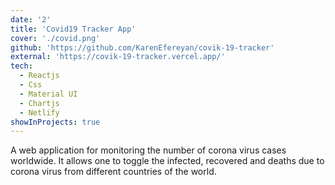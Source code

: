 ```yaml
---
date: '2'
title: 'Covid19 Tracker App'
cover: './covid.png'
github: 'https://github.com/KarenEfereyan/covik-19-tracker'
external: 'https://covik-19-tracker.vercel.app/'
tech:
  - Reactjs
  - Css 
  - Material UI
  - Chartjs
  - Netlify
showInProjects: true
---
```


 A web application for monitoring the number of corona virus cases worldwide. It allows
one to toggle the infected, recovered and deaths due to corona virus from different countries of the world.